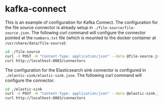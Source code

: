# kafka-connect

This is an example of configuration for Kafka Connect. The configuration for the file source connector is already setup in `./file-source/file-source.json`. The following curl command will configure the connector pointed at the `numbers.txt` file (which is mounted to the docker container at `/usr/share/data/file-source`):

```bash
cd ./file-source
curl -X POST -H "Content-Type: application/json" --data @file-source.json http://localhost:8083/connectors
curl http://localhost:8083/connectors
```

The configuration for the Elasticsearch sink connector is configured in `./elastic-sink/elastic-sink.json`. The following curl command will configure the connector:

```bash
cd ./elastic-sink
curl -X POST -H "Content-Type: application/json" --data @elastic-sink.json http://localhost:8083/connectors
curl http://localhost:8083/connectors
```

